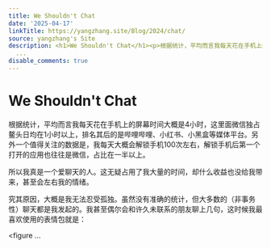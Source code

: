```yaml
---
title: We Shouldn't Chat
date: '2025-04-17'
linkTitle: https://yangzhang.site/Blog/2024/chat/
source: yangzhang's Site
description: <h1>We Shouldn't Chat</h1><p>根据统计，平均而言我每天花在手机上的屏幕时间大概是4小时，这里面微信独占鳌头日均在1小时以上，排名其后的是哔哩哔哩、小红书、小黑盒等媒体平台。另外一个值得关注的数据是，我每天大概会解锁手机100次左右，解锁手机后第一个打开的应用也往往是微信，占比在一半以上。</p><p>所以我真是一个爱聊天的人。这无疑占用了我大量的时间，却什么收益也没给我带来，甚至会左右我的情绪。</p><p>究其原因，大概是我无法忍受孤独。虽然没有准确的统计，但大多数的（非事务性）聊天都是我发起的。我甚至偶尔会和许久未联系的朋友聊上几句，这时候我最喜欢使用的表情包就是：</p><p>&lt;figure
  ...
disable_comments: true
---
```

<h1>We Shouldn't Chat</h1><p>根据统计，平均而言我每天花在手机上的屏幕时间大概是4小时，这里面微信独占鳌头日均在1小时以上，排名其后的是哔哩哔哩、小红书、小黑盒等媒体平台。另外一个值得关注的数据是，我每天大概会解锁手机100次左右，解锁手机后第一个打开的应用也往往是微信，占比在一半以上。</p><p>所以我真是一个爱聊天的人。这无疑占用了我大量的时间，却什么收益也没给我带来，甚至会左右我的情绪。</p><p>究其原因，大概是我无法忍受孤独。虽然没有准确的统计，但大多数的（非事务性）聊天都是我发起的。我甚至偶尔会和许久未联系的朋友聊上几句，这时候我最喜欢使用的表情包就是：</p><p>&lt;figure ...